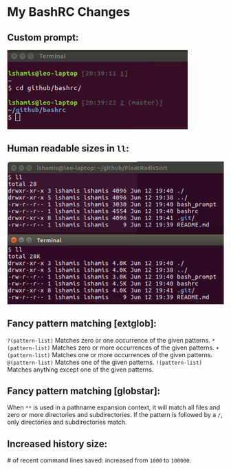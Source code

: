 # My BashRC Changes

## Custom prompt:
![Image of prompt](https://raw.githubusercontent.com/lshamis/bashrc/master/prompt.png)

## Human readable sizes in `ll`:
![Image of ll](https://raw.githubusercontent.com/lshamis/bashrc/master/ll_h.png)

## Fancy pattern matching [extglob]:

`?(pattern-list)` Matches zero or one occurrence of the given patterns.
`*(pattern-list)` Matches zero or more occurrences of the given patterns.
`+(pattern-list)` Matches one or more occurrences of the given patterns.
`@(pattern-list)` Matches one of the given patterns.
`!(pattern-list)` Matches anything except one of the given patterns.

## Fancy pattern matching [globstar]:
When `**` is used in a pathname expansion context, it will match all files and zero or more directories and subdirectories. If the pattern is followed by a `/`, only directories and subdirectories match.

## Increased history size:
\# of recent command lines saved: increased from `1000` to `100000`.
